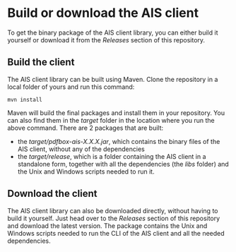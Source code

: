 # Build or download the AIS client
To get the binary package of the AIS client library, you can either build it yourself or download it from the _Releases_ 
section of this repository.

## Build the client
The AIS client library can be built using Maven. Clone the repository in a local folder of yours and run this command:

```shell
mvn install
```

Maven will build the final packages and install them in your repository. You can also find them in the _target_ folder in the location
where you run the above command. There are 2 packages that are built:

- the _target/pdfbox-ais-X.X.X.jar_, which contains the binary files of the AIS client, without any of the dependencies
- the _target/release_, which is a folder containing the AIS client in a standalone form, together with all the dependencies (the 
  _libs_ folder) and the Unix and Windows scripts needed to run it. 

## Download the client
The AIS client library can also be downloaded directly, without having to build it yourself. Just head over to the _Releases_ section of
this repository and download the latest version. The package contains the Unix and Windows scripts needed to run the CLI of the AIS client
and all the needed dependencies.

